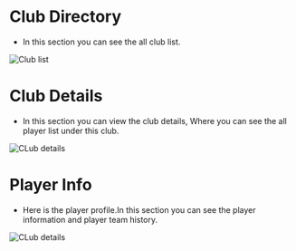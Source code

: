 # Club Directory

- In this section you can see the all club list.

![Club list](/screenshots/team-directory.png)

# Club Details

- In this section you can view the club details, Where you can see the all player list 
  under this club.

![CLub details](/screenshots/team-profile.png)

# Player Info

- Here is the player profile.In this section you can see the player information and
  player team history.

![CLub details](/screenshots/player-profile.png)